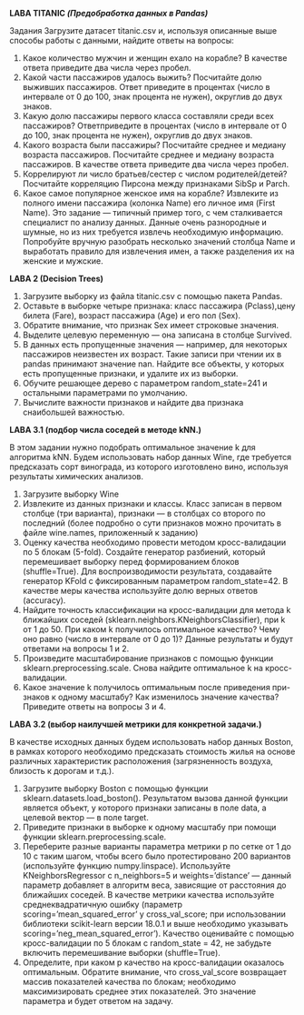__LABA TITANIC *(Предобработка данных в Pandas)*__

Задания
Загрузите датасет titanic.csv и, используя описанные выше способы работы с 
данными, найдите ответы на вопросы:
1. Какое количество мужчин и женщин ехало на корабле? В качестве ответа приведите два числа через пробел.
2. Какой части пассажиров удалось выжить? Посчитайте долю выживших пассажиров. Ответ приведите в процентах (число в интервале от 0 до 100, знак процента не нужен), округлив до двух знаков.
3. Какую долю пассажиры первого класса составляли среди всех пассажиров? Ответприведите в процентах (число в интервале от 0 до 100, знак процента не нужен), округлив до двух знаков.
4. Какого возраста были пассажиры? Посчитайте среднее и медиану возраста пассажиров. Посчитайте среднее и медиану возраста пассажиров. В качестве ответа приведите два числа через пробел.
5. Коррелируют ли число братьев/сестер с числом родителей/детей? Посчитайте корреляцию Пирсона между признаками SibSp и Parch.
6. Какое самое популярное женское имя на корабле? Извлеките из полного имени пассажира (колонка Name) его личное имя (First Name). Это задание — типичный пример того, с чем сталкивается специалист по анализу данных. Данные очень разнородные и шумные, но из них требуется извлечь необходимую информацию. 
Попробуйте вручную разобрать несколько значений столбца Name и выработать правило для извлечения имен, а также разделения их на женские и мужские.

__LABA 2 (Decision Trees)__

1. Загрузите выборку из файла titanic.csv с помощью пакета Pandas.
2. Оставьте в выборке четыре признака: класс пассажира (Pclass),цену билета (Fare), возраст пассажира (Age) и его пол (Sex).
3. Обратите внимание, что признак Sex имеет строковые значения.
4. Выделите целевую переменную — она записана в столбце Survived.
5. В данных есть пропущенные значения — например, для некоторых пассажиров неизвестен их возраст. Такие записи при чтении их в pandas принимают значение nan. Найдите все объекты, у которых есть пропущенные признаки, и удалите их из выборки.
6. Обучите решающее дерево с параметром random_state=241 и остальными параметрами по умолчанию.
7. Вычислите важности признаков и найдите два признака снаибольшей важностью.

__LABA 3.1 (подбор числа соседей в методе kNN.)__

В этом задании нужно подобрать оптимальное значение k для алгоритма kNN. Будем использовать набор данных Wine, где требуется предсказать сорт винограда, из которого изготовлено вино, используя результаты химических анализов.
1.	Загрузите выборку Wine
2.	Извлеките из данных признаки и классы. Класс записан в первом столбце (три варианта), признаки — в столбцах со второго по последний (более подробно о сути признаков можно прочитать в файле wine.names, приложенный к заданию)
3.	Оценку качества необходимо провести методом кросс-валидации по 5 блокам (5-fold). Создайте генератор разбиений, который перемешивает выборку перед формированием блоков (shuffle=True). Для воспроизводимости результата, создавайте генератор KFold с фиксированным параметром random_state=42. В качестве меры качества используйте долю верных ответов (accuracy).
4.	Найдите точность классификации на кросс-валидации для метода k ближайших соседей (sklearn.neighbors.KNeighborsClassifier), при k от 1 до 50. При каком k получилось оптимальное качество? Чему оно равно (число в интервале от 0 до 1)? Данные результаты и будут ответами на вопросы 1 и 2.
5.	Произведите масштабирование признаков с помощью функции sklearn.preprocessing.scale. Снова найдите оптимальное k на кросс-валидации.
6.	Какое значение k получилось оптимальным после приведения при- знаков к одному масштабу? Как изменилось значение качества? Приведите ответы на вопросы 3 и 4.


__LABA 3.2 (выбор наилучшей метрики для конкретной задачи.)__

В качестве исходных данных будем использовать набор данных Boston, в рамках которого необходимо предсказать стоимость жилья на основе различных характеристик расположения (загрязненность воздуха, близость к дорогам и т.д.). 
1.	Загрузите выборку Boston с помощью функции sklearn.datasets.load_boston().
Результатом вызова данной функции является объект, у которого признаки записаны в поле data, а целевой вектор — в поле target.
2.	Приведите признаки в выборке к одному масштабу при помощи функции sklearn.preprocessing.scale.
3.	Переберите разные варианты параметра метрики p по сетке от 1 до 10 с таким шагом, чтобы всего было протестировано 200 вариантов (используйте функцию numpy.linspace). Используйте KNeighborsRegressor с n_neighbors=5 и weights=’distance’ — данный параметр добавляет в алгоритм веса, зависящие от расстояния до ближайших соседей. В качестве метрики качества используйте среднеквадратичную ошибку (параметр scoring=’mean_squared_error’ у cross_val_score; при использовании библиотеки scikit-learn версии 18.0.1 и выше необходимо указывать scoring=’neg_mean_squared_error’). Качество оценивайте с помощью кросс-валидации по 5 блокам с random_state = 42, не забудьте включить перемешивание выборки (shuffle=True).
4.	Определите, при каком p качество на кросс-валидации оказалось оптимальным. Обратите внимание, что cross_val_score возвращает массив показателей качества по блокам; необходимо максимизировать среднее этих показателей. Это значение параметра и будет ответом на задачу.





